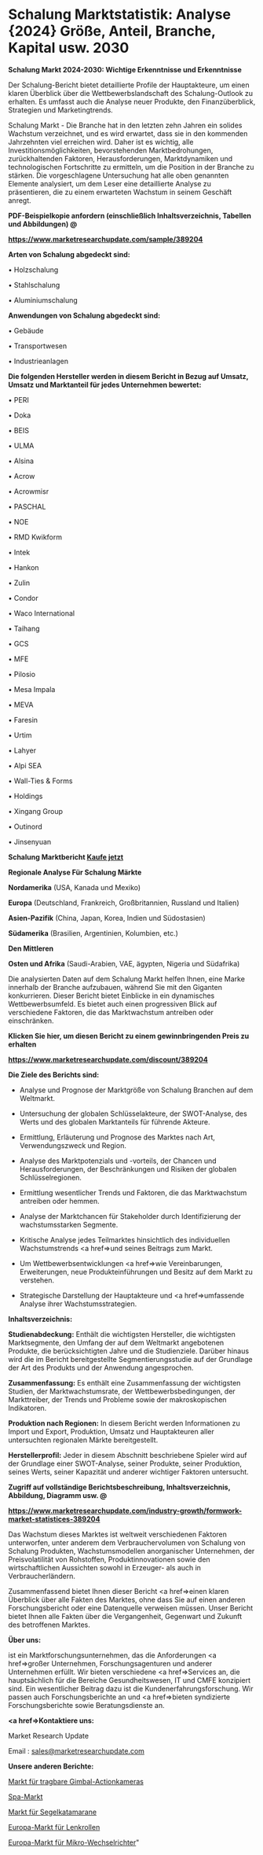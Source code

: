 # Schalung Marktstatistik: Analyse {2024} Größe, Anteil, Branche, Kapital usw. 2030

<strong>Schalung Markt 2024-2030: Wichtige Erkenntnisse und Erkenntnisse</strong>

Der Schalung-Bericht bietet detaillierte Profile der Hauptakteure, um einen klaren Überblick über die Wettbewerbslandschaft des Schalung-Outlook zu erhalten. Es umfasst auch die Analyse neuer Produkte, den Finanzüberblick, Strategien und Marketingtrends.

Schalung Markt - Die Branche hat in den letzten zehn Jahren ein solides Wachstum verzeichnet, und es wird erwartet, dass sie in den kommenden Jahrzehnten viel erreichen wird. Daher ist es wichtig, alle Investitionsmöglichkeiten, bevorstehenden Marktbedrohungen, zurückhaltenden Faktoren, Herausforderungen, Marktdynamiken und technologischen Fortschritte zu ermitteln, um die Position in der Branche zu stärken. Die vorgeschlagene Untersuchung hat alle oben genannten Elemente analysiert, um dem Leser eine detaillierte Analyse zu präsentieren, die zu einem erwarteten Wachstum in seinem Geschäft anregt.



<strong><b>PDF-Beispielkopie anfordern (einschließlich Inhaltsverzeichnis, Tabellen und Abbildungen) @ </b></strong>

<strong><a href=https://www.marketresearchupdate.com/sample/389204>

<strong>https://www.marketresearchupdate.com/sample/389204</u></a></strong></strong>



<strong>Arten von Schalung abgedeckt sind:</strong>

• Holzschalung

• Stahlschalung

• Aluminiumschalung



<strong>Anwendungen von Schalung abgedeckt sind:</strong>

• Gebäude

• Transportwesen

• Industrieanlagen



<strong>Die folgenden Hersteller werden in diesem Bericht in Bezug auf Umsatz, Umsatz und Marktanteil für jedes Unternehmen bewertet:</strong>

• PERI

• Doka

• BEIS

• ULMA

• Alsina

• Acrow

• Acrowmisr

• PASCHAL

• NOE

• RMD Kwikform

• Intek

• Hankon

• Zulin

• Condor

• Waco International

• Taihang

• GCS

• MFE

• Pilosio

• Mesa Impala

• MEVA

• Faresin

• Urtim

• Lahyer

• Alpi SEA

• Wall-Ties & Forms

• Holdings

• Xingang Group

• Outinord

• Jinsenyuan



<strong>Schalung Marktbericht <a href=https://www.marketresearchupdate.com/buynow/389204>Kaufe jetzt</a></strong>



<strong>Regionale Analyse Für Schalung Märkte</strong>



<strong>Nordamerika</strong> (USA, Kanada und Mexiko)



<strong>Europa</strong> (Deutschland, Frankreich, Großbritannien, Russland und Italien)



<strong>Asien-Pazifik</strong> (China, Japan, Korea, Indien und Südostasien)



<strong>Südamerika</strong> (Brasilien, Argentinien, Kolumbien, etc.)



<strong>Den Mittleren</strong> 

<strong>Osten und Afrika</strong> (Saudi-Arabien, VAE, ägypten, Nigeria und Südafrika)

Die analysierten Daten auf dem Schalung Markt helfen Ihnen, eine Marke innerhalb der Branche aufzubauen, während Sie mit den Giganten konkurrieren. Dieser Bericht bietet Einblicke in ein dynamisches Wettbewerbsumfeld. Es bietet auch einen progressiven Blick auf verschiedene Faktoren, die das Marktwachstum antreiben oder einschränken.



<strong>Klicken Sie hier, um diesen Bericht zu einem gewinnbringenden Preis zu erhalten
</strong>

<strong><a href=https://www.marketresearchupdate.com/discount/389204>https://www.marketresearchupdate.com/discount/389204</b></u></strong></a>



<strong>Die Ziele des Berichts sind:</strong>

- Analyse und Prognose der Marktgröße von Schalung Branchen auf dem Weltmarkt.

- Untersuchung der globalen Schlüsselakteure, der SWOT-Analyse, des Werts und des globalen Marktanteils für führende Akteure.

- Ermittlung, Erläuterung und Prognose des Marktes nach Art, Verwendungszweck und Region.

- Analyse des Marktpotenzials und -vorteils, der Chancen und Herausforderungen, der Beschränkungen und Risiken der globalen Schlüsselregionen.

- Ermittlung wesentlicher Trends und Faktoren, die das Marktwachstum antreiben oder hemmen.

- Analyse der Marktchancen für Stakeholder durch Identifizierung der wachstumsstarken Segmente.

- Kritische Analyse jedes Teilmarktes hinsichtlich des individuellen Wachstumstrends <a href=>und</a> seines Beitrags zum Markt.

- Um Wettbewerbsentwicklungen <a href=>wie</a> Vereinbarungen, Erweiterungen, neue Produkteinführungen und Besitz auf dem Markt zu verstehen.

- Strategische Darstellung der Hauptakteure und <a href=>umfas</a>sende Analyse ihrer Wachstumsstrategien.



<strong>Inhaltsverzeichnis:</strong>



<strong>Studienabdeckung:</strong> Enthält die wichtigsten Hersteller, die wichtigsten Marktsegmente, den Umfang der auf dem Weltmarkt angebotenen Produkte, die berücksichtigten Jahre und die Studienziele. Darüber hinaus wird die im Bericht bereitgestellte Segmentierungsstudie auf der Grundlage der Art des Produkts und der Anwendung angesprochen.



<strong>Zusammenfassung:</strong> Es enthält eine Zusammenfassung der wichtigsten Studien, der Marktwachstumsrate, der Wettbewerbsbedingungen, der Markttreiber, der Trends und Probleme sowie der makroskopischen Indikatoren.



<strong>Produktion nach Regionen:</strong> In diesem Bericht werden Informationen zu Import und Export, Produktion, Umsatz und Hauptakteuren aller untersuchten regionalen Märkte bereitgestellt.



<strong>Herstellerprofil:</strong> Jeder in diesem Abschnitt beschriebene Spieler wird auf der Grundlage einer SWOT-Analyse, seiner Produkte, seiner Produktion, seines Werts, seiner Kapazität und anderer wichtiger Faktoren untersucht.



<strong><b>Zugriff auf vollständige Berichtsbeschreibung, Inhaltsverzeichnis, Abbildung, Diagramm usw. @ </b></strong>

<strong><a href=https://www.marketresearchupdate.com/industry-growth/formwork-market-statistices-389204>https://www.marketresearchupdate.com/industry-growth/formwork-market-statistices-389204</a></strong>

Das Wachstum dieses Marktes ist weltweit verschiedenen Faktoren unterworfen, unter anderem dem Verbrauchervolumen von Schalung von Schalung Produkten, Wachstumsmodellen anorganischer Unternehmen, der Preisvolatilität von Rohstoffen, Produktinnovationen sowie den wirtschaftlichen Aussichten sowohl in Erzeuger- als auch in Verbraucherländern.

Zusammenfassend bietet Ihnen dieser Bericht <a href=>einen</a> klaren Überblick über alle Fakten des Marktes, ohne dass Sie auf einen anderen Forschungsbericht oder eine Datenquelle verweisen müssen. Unser Bericht bietet Ihnen alle Fakten über die Vergangenheit, Gegenwart und Zukunft des betroffenen Marktes.



<strong>Über uns:</strong>

 ist ein Marktforschungsunternehmen, das die Anforderungen <a href=>großer</a> Unternehmen, Forschungsagenturen und anderer Unternehmen erfüllt. Wir bieten verschiedene <a href=>Services</a> an, die hauptsächlich für die Bereiche Gesundheitswesen, IT und CMFE konzipiert sind. Ein wesentlicher Beitrag dazu ist die Kundenerfahrungsforschung. Wir passen auch Forschungsberichte an und <a href=>bieten</a> syndizierte Forschungsberichte sowie Beratungsdienste an.



<strong><a href=>Kontaktiere uns:</a></strong>

Market Research Update

Email : sales@marketresearchupdate.com



<strong>Unsere anderen Berichte:</strong>

<a href=https://www.linkedin.com/pulse/handheld-gimbal-action-camera-market-size-growth>Markt für tragbare Gimbal-Actionkameras</a>

<a href=https://www.linkedin.com/pulse/spa-market-research-report-reveals-explosive-growth-potential>Spa-Markt</a>

<a href=https://www.linkedin.com/pulse/sailing-catamarans-market-2023-analysis-growth-drivers>Markt für Segelkatamarane</a>

<a href=https://www.linkedin.com/pulse/europe-swivel-casters-market-2023-manufacturers>Europa-Markt für Lenkrollen</a>

<a href=https://www.linkedin.com/pulse/europe-micro-inverter-market-2023-comprehensive>Europa-Markt für Mikro-Wechselrichter</a>"
